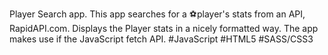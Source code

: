 Player Search app. 
This app searches for a ⚽player's stats from an
API, RapidAPI.com. 
Displays the Player stats in a nicely formatted way. 
The app makes use if the JavaScript fetch API. 
#JavaScript 
#HTML5
#SASS/CSS3
